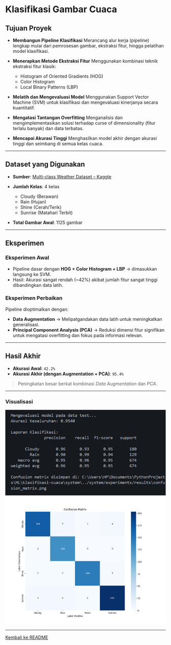 # Klasifikasi Gambar Cuaca

## Tujuan Proyek

* **Membangun Pipeline Klasifikasi**
  Merancang alur kerja (pipeline) lengkap mulai dari pemrosesan gambar, ekstraksi fitur, hingga pelatihan model klasifikasi.

* **Menerapkan Metode Ekstraksi Fitur**
  Menggunakan kombinasi teknik ekstraksi fitur klasik:

  * Histogram of Oriented Gradients (HOG)
  * Color Histogram
  * Local Binary Patterns (LBP)

* **Melatih dan Mengevaluasi Model**
  Menggunakan Support Vector Machine (SVM) untuk klasifikasi dan mengevaluasi kinerjanya secara kuantitatif.

* **Mengatasi Tantangan Overfitting**
  Menganalisis dan mengimplementasikan solusi terhadap curse of dimensionality (fitur terlalu banyak) dan data terbatas.

* **Mencapai Akurasi Tinggi**
  Menghasilkan model akhir dengan akurasi tinggi dan seimbang di semua kelas cuaca.

---

## Dataset yang Digunakan

* **Sumber**: [Multi-class Weather Dataset – Kaggle](https://www.kaggle.com/datasets/pratik2901/multiclass-weather-dataset/)
* **Jumlah Kelas**: 4 kelas

  * Cloudy (Berawan)
  * Rain (Hujan)
  * Shine (Cerah/Terik)
  * Sunrise (Matahari Terbit)
* **Total Gambar Awal**: 1125 gambar

---

## Eksperimen

### Eksperimen Awal

* Pipeline dasar dengan **HOG + Color Histogram + LBP** → dimasukkan langsung ke SVM.
* Hasil: Akurasi sangat rendah (~42%) akibat jumlah fitur sangat tinggi dibandingkan data latih.

### Eksperimen Perbaikan

Pipeline dioptimalkan dengan:

* **Data Augmentation** → Melipatgandakan data latih untuk meningkatkan generalisasi.
* **Principal Component Analysis (PCA)** → Reduksi dimensi fitur signifikan untuk mengatasi overfitting dan fokus pada informasi relevan.

---

## Hasil Akhir

* **Akurasi Awal**: `42.2%`
* **Akurasi Akhir (dengan Augmentation + PCA)**: `95.4%`

> Peningkatan besar berkat kombinasi *Data Augmentation* dan *PCA*.

---

### Visualisasi

![Grafik Akurasi](images/Accuracy.png)
![Confusion Matrix](images/confusion_matrix.png)

---

[Kembali ke README](../README.md)
